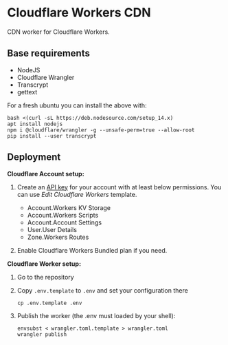 # Cloudflare Workers CDN

CDN worker for Cloudflare Workers.

## Base requirements

* NodeJS
* Cloudflare Wrangler
* Transcrypt
* gettext

For a fresh ubuntu you can install the above with:
```
bash <(curl -sL https://deb.nodesource.com/setup_14.x)
apt install nodejs
npm i @cloudflare/wrangler -g --unsafe-perm=true --allow-root
pip install --user transcrypt
```

## Deployment

**Cloudflare Account setup:**

1. Create an [API key](https://support.cloudflare.com/hc/en-us/articles/200167836-Managing-API-Tokens-and-Keys) for your account with at least below permissions. You can use *Edit Cloudflare Workers* template.
    * Account.Workers KV Storage
    * Account.Workers Scripts
    * Account.Account Settings
    * User.User Details
    * Zone.Workers Routes

1. Enable Cloudflare Workers Bundled plan if you need.

**Cloudflare Worker setup:**

1. Go to the repository
1. Copy `.env.template` to `.env` and set your configuration there

       cp .env.template .env

1. Publish the worker (the .env must loaded by your shell):

       envsubst < wrangler.toml.template > wrangler.toml
       wrangler publish
